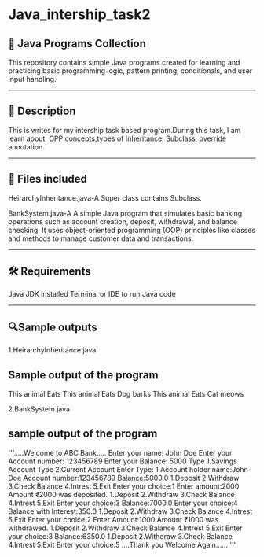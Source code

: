 # Java_intership_task2 
## 🧠 Java Programs Collection

This repository contains simple Java programs created for learning and practicing basic programming logic, pattern printing, conditionals, and user input handling.
_________________________

## 📌 Description
This is writes for my intership task based program.During this task, I am learn about, OPP concepts,types of Inheritance, Subclass, override annotation. 
_________________________

## 📁 Files included

HeirarchyInheritance.java-A Super class contains Subclass.

BankSystem.java-A A simple Java program that simulates basic banking operations such as account creation, deposit, withdrawal, and balance checking. It uses object-oriented programming (OOP) principles like classes and methods to manage customer data and transactions.
_________________________
## 🛠️ Requirements

Java JDK installed
Terminal or IDE to run Java code
__________________________
## 🔍Sample outputs

1.HeirarchyInheritance.java
## Sample output of the program
This animal Eats
This animal Eats
Dog barks
This animal Eats
Cat meows

2.BankSystem.java
## sample output of the program
'''.....Welcome to ABC Bank.....
Enter your name: John Doe
Enter your Account number: 123456789
Enter your Balance: 5000
Type 1.Savings Account
Type 2.Current Account
Enter Type: 1
Account holder name:John Doe
Account number:123456789
Balance:5000.0
1.Deposit
2.Withdraw
3.Check Balance
4.Intrest
5.Exit
Enter your choice:1
Enter amount:2000
Amount ₹2000 was deposited.
1.Deposit
2.Withdraw
3.Check Balance
4.Intrest
5.Exit
Enter your choice:3
Balance:7000.0
Enter your choice:4
Balance with Interest:350.0
1.Deposit
2.Withdraw
3.Check Balance
4.Intrest
5.Exit
Enter your choice:2
Enter Amount:1000
Amount ₹1000 was withdrawed.
1.Deposit
2.Withdraw
3.Check Balance
4.Intrest
5.Exit
Enter your choice:3
Balance:6350.0
1.Deposit
2.Withdraw
3.Check Balance
4.Intrest
5.Exit
Enter your choice:5
....Thank you Welcome Again......
'''



